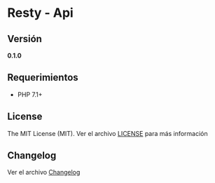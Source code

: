 # Resty - Api

## Versión


__0.1.0__

## Requerimientos

* PHP 7.1+

## License

The MIT License (MIT). Ver el archivo [LICENSE](LICENSE.md) para más información

## Changelog

Ver el archivo [Changelog](Changelog.md)
